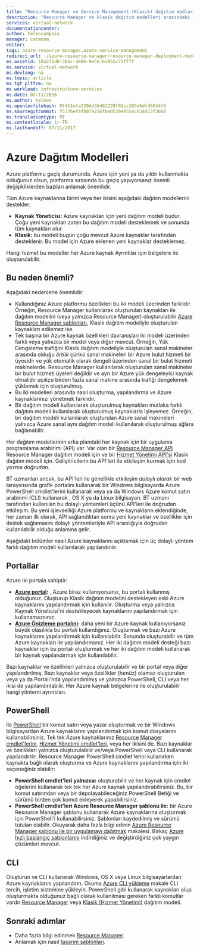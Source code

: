 ```yaml
---
title: "Resource Manager ve Service Management (Klasik) dağıtım modları | Microsoft Docs"
description: "Resource Manager ve klasik dağıtım modelleri arasındaki farklar hakkında bilgi edinin."
services: virtual-network
documentationcenter: 
author: telmosampaio
manager: carmonm
editor: 
tags: azure-resource-manager,azure-service-management
redirect_url: ./azure-resource-manager/resource-manager-deployment-model
ms.assetid: 18a235d8-38ac-4886-9e56-b3855c73ffff
ms.service: virtual-network
ms.devlang: na
ms.topic: article
ms.tgt_pltfrm: na
ms.workload: infrastructure-services
ms.date: 02/11/2016
ms.author: telmos
ms.openlocfilehash: 0f451efa239dd36d82229f01cc385d6df46654f6
ms.sourcegitcommit: f537befafb079256fba0529ee554c034d73f36b0
ms.translationtype: MT
ms.contentlocale: tr-TR
ms.lasthandoff: 07/11/2017
---
```

# <a name="azure-deployment-models"></a>Azure Dağıtım Modelleri
Azure platformu geçiş durumunda.  Azure için yeni ya da yıldır kullanmakta olduğunuz olsun, platforma sırasında bu geçiş yapıyorsanız önemli değişikliklerden bazıları anlamak önemlidir.

Tüm Azure kaynaklarına birini veya her ikisini aşağıdaki dağıtım modellerini destekler:

* **Kaynak Yöneticisi:** Azure kaynakları için yeni dağıtım modeli budur. Çoğu yeni kaynakları zaten bu dağıtım modeli desteklemek ve sonunda tüm kaynakları olur.   
* **Klasik:** bu modeli bugün çoğu mevcut Azure kaynaklar tarafından desteklenir. Bu model için Azure eklenen yeni kaynaklar desteklemez.

Hangi hizmet bu modeller her Azure kaynak Ayrıntılar için belgelere ile oluşturulabilir.

## <a name="why-does-this-matter"></a>Bu neden önemli?
Aşağıdaki nedenlerle önemlidir:

* Kullandığınız Azure platformu özellikleri bu iki modeli üzerinden farklıdır.  Örneğin, Resource Manager kullanılarak oluşturulan kaynakları ile dağıtım modelini (veya yalnızca Resource Manager) oluşturulabilir [Azure Resource Manager şablonları](azure-resource-manager/resource-group-overview.md#template-deployment), Klasik dağıtım modeliyle oluşturulan kaynakları edilemez ise.
* Tek başına bir Azure kaynak özellikleri davranışları iki modeli üzerinden farklı veya yalnızca bir model veya diğer mevcut.  Örneğin, Yük Dengeleme trafiğini Klasik dağıtım modeliyle oluşturulan sanal makineler arasında olduğu *örtük* çünkü sanal makineleri bir Azure bulut hizmeti bir üyesidir ve yük otomatik olarak dengeli üzerinden sanal bir bulut hizmeti makinelerde. Resource Manager kullanılarak oluşturulan sanal makineler bir bulut hizmeti üyeleri değildir ve ayrı bir Azure yük dengeleyici kaynak olmalıdır *açıkça* birden fazla sanal makine arasında trafiği dengelemek yüklemek için oluşturulmuş.  
* Bu iki modelleri arasında nasıl oluşturma, yapılandırma ve Azure kaynaklarınızı yönetmek farklıdır.
* Bir dağıtım modeli kullanılarak oluşturulmuş kaynakları mutlaka farklı dağıtım modeli kullanılarak oluşturulmuş kaynaklarla işleyemez. Örneğin, bir dağıtım modeli kullanılarak oluşturulan Azure sanal makineleri yalnızca Azure sanal aynı dağıtım modeli kullanılarak oluşturulmuş ağlara bağlanabilir.    

Her dağıtım modellerinin arka plandaki her kaynak için bir uygulama programlama arabirimi (API) var.  Var olan bir [Resource Manager API](https://msdn.microsoft.com/library/azure/dn948464.aspx) Resource Manager dağıtım modeli için ve bir [Hizmet Yönetimi API'si](https://msdn.microsoft.com/library/azure/ee460799.aspx) Klasik dağıtım modeli için. Geliştiricilerin bu API'leri ile etkileşim kurmak için kod yazma *doğrudan*.  

BT uzmanları ancak, bu API'leri ile genellikle etkileşim *dolaylı olarak* bir web tarayıcısında grafik portalını kullanarak bir Windows bilgisayarda Azure PowerShell cmdlet'lerini kullanarak veya ya da Windows Azure komut satırı arabirimi (CLI) kullanarak , OS X ya da Linux bilgisayarı. BT uzmanı tarafından kullanılan bu dolaylı yöntemleri üçünü API'leri ile doğrudan etkileşim. Bu yeni işlevselliği Azure platformu ve kaynakların eklendiğinde, her zaman ilk olarak, API sağlandıktan sonra yeni kaynaklar ve özellikler için destek sağlamasını dolaylı yöntemleriyle API aracılığıyla doğrudan kullanılabilir olduğu anlamına gelir.  

Aşağıdaki bölümler nasıl Azure kaynaklarını açıklamak için üç dolaylı yöntem farklı dağıtım modeli kullanılarak yapılandırılır.

## <a name="portals"></a>Portallar
Azure iki portala sahiptir:

* **[Azure portal](https://manage.windowsazure.com):** , Azure biraz kullanıyorsanız, bu portalı kullanmış olduğunuz. Oluşturup Klasik dağıtım modelini destekleyen eski Azure kaynaklarını yapılandırmak için kullanılır. Oluşturma veya yalnızca Kaynak Yöneticisi'ni destekleyecek kaynaklarını yapılandırmak için kullanamazsınız. 
* **[Azure Önizleme portalını](https://azure.microsoft.com/overview/preview-portal/):** daha yeni bir Azure kaynak kullanıyorsanız büyük olasılıkla bu portalı kullandığınız. Oluşturmak ve bazı Azure kaynaklarını yapılandırmak için kullanılabilir. Sonunda oluşturabilir ve tüm Azure kaynakları ile yapılandırmanız. Her iki dağıtım modeli desteği bazı kaynaklar için bu portalı oluşturmak ve her iki dağıtım modeli kullanarak bir kaynak yapılandırmak için kullanılabilir. 

Bazı kaynaklar ve özellikleri yalnızca oluşturulabilir ve bir portal veya diğer yapılandırılmış. Bazı kaynaklar veya özellikler (henüz) olamaz oluşturulan veya ya da Portalı'nda yapılandırılmış ve yalnızca PowerShell, CLI veya her ikisi de yapılandırılabilir. Her Azure kaynak belgelerine ile oluşturulabilir hangi yöntemi ayrıntıları. 

## <a name="powershell"></a>PowerShell
İle [PowerShell](/powershell/azureps-cmdlets-docs) bir komut satırı veya yazar oluşturmak ve bir Windows bilgisayardan Azure kaynaklarını yapılandırmak için komut dosyalarını kullanabilirsiniz.  Tek tek Azure kaynaklarınız [Resource Manager cmdlet'lerini](/powershell/azure/overview), [Hizmet Yönetimi cmdlet'leri](/powershell/azure/overview?view=azuresmps-3.7.0), veya her ikisini de.  Bazı kaynaklar ve özellikleri yalnızca oluşturulabilir ve/veya PowerShell veya CLI kullanarak yapılandırılır. Resource Manager PowerShell cmdlet'lerini kullanırken kaynakta bağlı olarak oluşturma ve Azure kaynaklarını yapılandırma için iki seçeneğiniz olabilir:

* **PowerShell cmdlet'leri yalnızca:** oluşturabilir ve her kaynak için cmdlet öğelerini kullanarak tek tek her Azure kaynak yapılandırabilirsiniz. Bu, bir komut satırından veya bir depolayabileceğiniz PowerShell Betiği ve sürümü birden çok komut ekleyerek yapabilirsiniz.
* **PowerShell cmdlet'leri Azure Resource Manager şablonu ile:** bir Azure Resource Manager şablonu kullanarak Azure kaynaklarına oluşturmak için PowerShell'i kullanabilirsiniz. Şablonları kaydedilmiş ve sürümü tutulan olabilir. Okuyarak daha fazla bilgi edinin [Azure Resource Manager şablonu ile bir uygulamayı dağıtmak](resource-group-template-deploy.md) makalesi. Birkaç [Azure hızlı başlangıç şablonlarını](https://azure.microsoft.com/documentation/templates/) indirdiğiniz ve değiştirdiğiniz çok yaygın çözümleri mevcut.

## <a name="cli"></a>CLI
Oluşturun ve CLI kullanarak Windows, OS X veya Linux bilgisayarlardan Azure kaynaklarını yapılandırın.  Okuma [Azure CLI yükleme](cli-install-nodejs.md) makale CLI tercih, işletim sistemine yükleyin. PowerShell gibi kullanarak kaynakları olup oluşturmakta olduğunuz bağlı olarak kullanılması gereken farklı komutlar vardır [Resource Manager](xplat-cli-azure-resource-manager.md) veya [Klasik (Hizmet Yönetimi)](virtual-machines/linux/classic/manage-visual-studio.md?toc=%2fazure%2fvirtual-machines%2flinux%2fclassic%2ftoc.json) dağıtım modeli.

## <a name="next-steps"></a>Sonraki adımlar
* Daha fazla bilgi edinmek [Resource Manager](azure-resource-manager/resource-group-overview.md).
* Anlamak için nasıl [tasarım şablonları](best-practices-resource-manager-design-templates.md).

